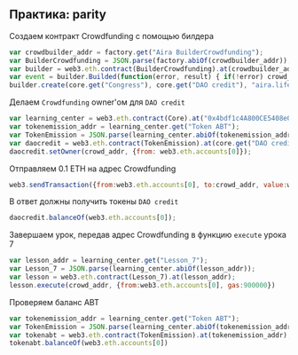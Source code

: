 ## Практика: parity

Создаем контракт Crowdfunding с помощью билдера

```js
var crowdbuilder_addr = factory.get("Aira BuilderCrowdfunding");
var BuilderCrowdfunding = JSON.parse(factory.abiOf(crowdbuilder_addr));
var builder = web3.eth.contract(BuilderCrowdfunding).at(crowdbuilder_addr);
var event = builder.Builded(function(error, result) { if(!error) crowd_addr = result.args.instance; else console.log(error); });
builder.create(core.get("Congress"), core.get("DAO credit"), "aira.life", 3920000, 3921000, web3.toWei(0.1, "ether"), web3.toWei(5, "ether"), web3.toWei(0.01, "ether"), 1, 0, 0, congress_addr, {from: web3.eth.accounts[0]});)
```

Делаем `Crowdfunding` owner'ом для `DAO credit`

```js
var learning_center = web3.eth.contract(Core).at("0x4bdf1c4A800CE5408e0D95F52787C6924e07F5A3");
var tokenemission_addr = learning_center.get("Token ABT");
var TokenEmission = JSON.parse(learning_center.abiOf(tokenemission_addr));
var daocredit = web3.eth.contract(TokenEmission).at(core.get("DAO credit"));
daocredit.setOwner(crowd_addr, {from: web3.eth.accounts[0]});
```

Отправляем 0.1 ETH на адрес Crowdfunding

```js
web3.sendTransaction({from:web3.eth.accounts[0], to:crowd_addr, value:web3.toWei(0.1, "ether")});
```

В ответ должны получить токены `DAO credit`

```js
daocredit.balanceOf(web3.eth.accounts[0]);
```

Завершаем урок, передав адрес Crowdfunding в функцию `execute` урока 7

```js
var lesson_addr = learning_center.get("Lesson_7");
var Lesson_7 = JSON.parse(learning_center.abiOf(lesson_addr));
var lesson = web3.eth.contract(Lesson_7).at(lesson_addr);
lesson.execute(crowd_addr, {from:web3.eth.accounts[0], gas:900000})
```

Проверяем баланс ABT

```js
var tokenemission_addr = learning_center.get("Token ABT");
var TokenEmission = JSON.parse(learning_center.abiOf(tokenemission_addr));
var tokenabt = web3.eth.contract(TokenEmission).at(tokenemission_addr);
tokenabt.balanceOf(web3.eth.accounts[0])
```
